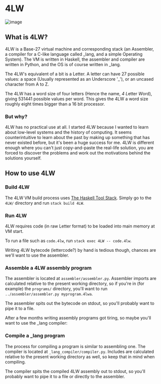 4LW
===
![image](https://i.imgur.com/Saho9Vh.gif)
## What is 4LW?
4LW is a Base-27 virtual machine and corresponding stack (an Assembler, a compiler for a C-like language called _lang, and a simple Operating System). The VM is written in Haskell, the assembler and compiler are written in Python, and the OS is of course written in _lang.

The 4LW's equivalent of a bit is a Letter. A letter can have 27 possible values: a space (Usually represented as an Underscore '_'), or an uncased character from A to Z.

The 4LW has a word size of four letters (Hence the name, *4* *L*etter *W*ord), giving 531441 possible values per word.
This gives the 4LW a word size roughly eight times bigger than a 16 bit processor.

### But why?
4LW has no practical use at all. I started 4LW because I wanted to learn about low-level systems and the history of computing. It seems counterintuitive to learn about the past by making up something that has never existed before, but it's been a huge success for me. 4LW is different enough where you can't just copy-and-paste the real-life solution, you are forced to discover the problems and work out the motivations behind the solutions yourself.

## How to use 4LW
### Build 4LW
The 4LW VM build process uses [The Haskell Tool Stack](http://docs.haskellstack.org/en/stable/README/). Simply go to the `4LW/` directory and run `stack build 4LW`.

### Run 4LW
4LW requires code (in raw Letter format) to be loaded into main memory at VM start.

To run a file such as `code.4lw`, run `stack exec 4LW -- code.4lw`.

Writing 4LW bytecode (lettercode?) by hand is tedious though, chances are we'll want to use the assembler.

### Assemble a 4LW assembly program
The assembler is located at `assembler/assembler.py`. Assembler imports are calculated relative to the present working directory, so if you're in (for example) the `programs/` directory, you'll want to run `../assembler/assembler.py myprogram.4lwa`.

The assembler spits out the bytecode on stdout, so you'll probably want to pipe it to a file.

After a few months writing assembly programs got tiring, so maybe you'll want to use the _lang compiler:

### Compile a _lang program
The process for compiling a program is similar to assembling one. The compiler is located at `_lang_compiler/compiler.py`. Includes are calculated relative to the present working directory as well, so keep that in mind when compiling.

The compiler spits the compiled 4LW assembly out to stdout, so you'll probably want to pipe it to a file or directly to the assembler.
